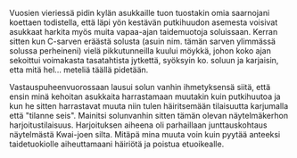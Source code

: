 
Vuosien vieriessä pidin kylän asukkaille tuon tuostakin omia saarnojani koettaen todistella, että läpi 
yön kestävän putkihuudon asemesta voisivat asukkaat harkita myös muita vapaa-ajan taidemuotoja 
soluissaan. Kerran sitten kun C-sarven eräästä solusta (asuin nim. tämän sarven ylimmässä solussa 
perheineni) vielä pikkutunneilla kuului möykkä, johon koko ajan sekoittui voimakasta tasatahtista 
jytkettä, syöksyin ko. soluun ja karjaisin, etta mitä hel... meteliä täällä pidetään. 

Vastauspuheenvuorossaan lausui solun vanhin ihmetyksensä siitä, että ensin minä kehoitan asukkaita 
harrastamaan muutakin kuin putkihuutoa ja kun he sitten harrastavat muuta niin tulen häiritsemään 
tilaisuutta karjumalla että "tilanne seis". Mainitsi solunvanhin sitten tämän olevan näytelmäkerhon 
harjoitustilaisuus. Harjoituksen aiheena oli parhaillaan junttauskohtaus näytelmästä Kwai-joen silta. 
Mitäpä mina muuta voin kuin pyytää anteeksi taidetuokiolle aiheuttamaani häiriötä ja poistua 
etuoikealle.